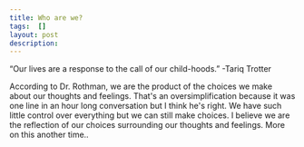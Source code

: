 ```yaml
---
title: Who are we?
tags:  []
layout: post
description: 
---
```

“Our lives are a response to the call of our child-hoods.” -Tariq Trotter


According to Dr. Rothman, we are the product of the choices we make about our thoughts and feelings. That's an oversimplification because it was one line in an hour long conversation but I think he's right. We have such little control over everything but we can still make choices. I believe we are the reflection of our choices surrounding our thoughts and feelings. More on this another time..

